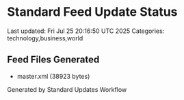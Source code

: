 # Standard Feed Update Status
Last updated: Fri Jul 25 20:16:50 UTC 2025
Categories: technology,business,world

## Feed Files Generated
- master.xml (38923 bytes)

Generated by Standard Updates Workflow
